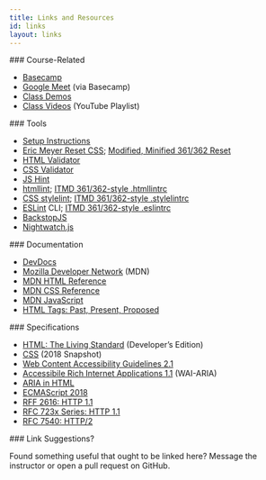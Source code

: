 ```yaml
---
title: Links and Resources
id: links
layout: links
---
```


<section class="course-links" markdown="1">
### Course-Related

* [Basecamp](https://3.basecamp.com/3058761/projects/24749467)
* [Google Meet](https://3.basecamp.com/3058761/projects/24749467) (via Basecamp)
* [Class Demos](https://github.com/hci-2022)
* [Class Videos](https://www.youtube.com/playlist?list=PLMr8hpt6mGnsSRpDlWHfIKn0yDQEgxjzC)
  (YouTube Playlist)

<!--
* [Production Problems Repo](https://github.com/fwd-2021/fwd-production-problems/)
-->

</section>

<section class="tool-links" markdown="1">
### Tools

* [Setup Instructions](https://ks4.us/setup)
* [Eric Meyer Reset CSS](http://meyerweb.com/eric/tools/css/reset/reset.css); [Modified, Minified 361/362 Reset](https://gist.github.com/profstolley/b1f851e061f98fcbc0e41d39adc32847#file-reset-min-css)
* [HTML Validator](https://validator.w3.org/)
* [CSS Validator](https://jigsaw.w3.org/css-validator/)
* [JS Hint](http://jshint.com/)
* [htmllint](https://github.com/htmllint/htmllint-cli); [ITMD 361/362-style .htmllintrc](https://gist.github.com/profstolley/559aac5112928c7c24c628c6305b70b8#file-htmllintrc)
* [CSS stylelint](https://github.com/stylelint/stylelint/blob/master/docs/user-guide/get-started.md); [ITMD 361/362-style .stylelintrc](https://gist.github.com/profstolley/559aac5112928c7c24c628c6305b70b8#file-stylelintrc)
* [ESLint](http://eslint.org/) CLI; [ITMD 361/362-style .eslintrc](https://gist.github.com/profstolley/559aac5112928c7c24c628c6305b70b8#file-eslintrc-json)
* [BackstopJS](https://github.com/garris/BackstopJS)
* [Nightwatch.js](https://nightwatchjs.org)
</section>

<section class="documentation-links" markdown="1">
### Documentation

* [DevDocs](https://devdocs.io)
* [Mozilla Developer Network](https://developer.mozilla.org/en-US/) (MDN)
* [MDN HTML Reference](https://developer.mozilla.org/en-US/docs/Web/HTML/Reference)
* [MDN CSS Reference](https://developer.mozilla.org/en-US/docs/Web/CSS/Reference)
* [MDN JavaScript](https://developer.mozilla.org/en-US/docs/Web/JavaScript/Reference)
* [HTML Tags: Past, Present, Proposed](http://www.martinrinehart.com/frontend-engineering/engineers/html/html-tag-history.html)
</section>

<section class="specification-links" markdown="1">
### Specifications

* [HTML: The Living Standard](https://html.spec.whatwg.org/dev/) (Developer’s Edition)
* [CSS](https://www.w3.org/TR/css-2018/) (2018 Snapshot)
* [Web Content Accessibility Guidelines 2.1](https://www.w3.org/TR/WCAG21/)
* [Accessibile Rich Internet Applications 1.1](https://www.w3.org/TR/wai-aria-1.1/) (WAI-ARIA)
* [ARIA in HTML](https://www.w3.org/TR/html-aria/)
* [ECMAScript 2018](http://www.ecma-international.org/ecma-262/9.0/index.html)
* [RFF 2616: HTTP 1.1](https://tools.ietf.org/html/rfc2616)
* [RFC 723x Series: HTTP 1.1](http://httpwg.org)
* [RFC 7540: HTTP/2](https://tools.ietf.org/html/rfc7540)
</section>



<section class="suggestions" markdown="1">
### Link Suggestions?

Found something useful that ought to be linked here? Message the instructor or open a pull request
on GitHub.
</section>
